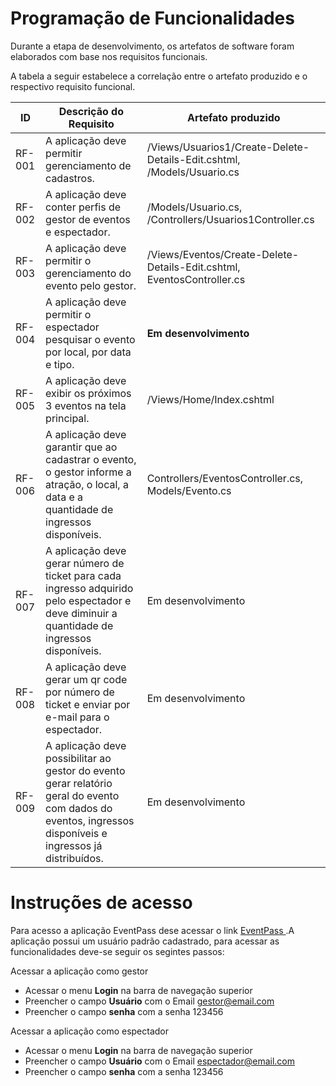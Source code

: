 # Programação de Funcionalidades

Durante a etapa de desenvolvimento, os artefatos de software foram elaborados com base nos requisitos funcionais.

A tabela a seguir estabelece a correlação entre o artefato produzido e o respectivo requisito funcional.

| ID     | Descrição do Requisito                                                                                                                                     | Artefato produzido                                                     |
| ------ | ---------------------------------------------------------------------------------------------------------------------------------------------------------- | ---------------------------------------------------------------------- |
| RF-001 | A aplicação deve permitir gerenciamento de cadastros.                                                                                                      | /Views/Usuarios1/Create-Delete-Details-Edit.cshtml, /Models/Usuario.cs |
| RF-002 | A aplicação deve conter perfis de gestor de eventos e espectador.                                                                                          | /Models/Usuario.cs, /Controllers/Usuarios1Controller.cs                |
| RF-003 | A aplicação deve permitir o gerenciamento do evento pelo gestor.                                                                                           | /Views/Eventos/Create-Delete-Details-Edit.cshtml, EventosController.cs |
| RF-004 | A aplicação deve permitir o espectador pesquisar o evento por local, por data e tipo.                                                                      | **Em desenvolvimento**                                                 |
| RF-005 | A aplicação deve exibir os próximos 3 eventos na tela principal.                                                                                           | /Views/Home/Index.cshtml                                               |
| RF-006 | A aplicação deve garantir que ao cadastrar o evento, o gestor informe a atração, o local, a data e a quantidade de ingressos disponíveis.                  | Controllers/EventosController.cs, Models/Evento.cs                     |
| RF-007 | A aplicação deve gerar número de ticket para cada ingresso adquirido pelo espectador e deve diminuir a quantidade de ingressos disponíveis.                | Em desenvolvimento                                                     |
| RF-008 | A aplicação deve gerar um qr code por número de ticket e enviar por e-mail para o espectador.                                                              | Em desenvolvimento                                                     |
| RF-009 | A aplicação deve possibilitar ao gestor do evento gerar relatório geral do evento com dados do eventos, ingressos disponíveis e ingressos já distribuídos. | Em desenvolvimento                                                     |

# Instruções de acesso

Para acesso a aplicação EventPass dese acessar o link <a href="https://eventpass.azurewebsites.net/"> EventPass </a>.A aplicação possui um usuário padrão cadastrado, para acessar as funcionalidades deve-se seguir os segintes passos:

Acessar a aplicação como gestor

- Acessar o menu **Login** na barra de navegação superior
- Preencher o campo **Usuário** com o Email gestor@email.com
- Preencher o campo **senha** com a senha 123456

Acessar a aplicação como espectador

- Acessar o menu **Login** na barra de navegação superior
- Preencher o campo **Usuário** com o Email espectador@email.com
- Preencher o campo **senha** com a senha 123456
